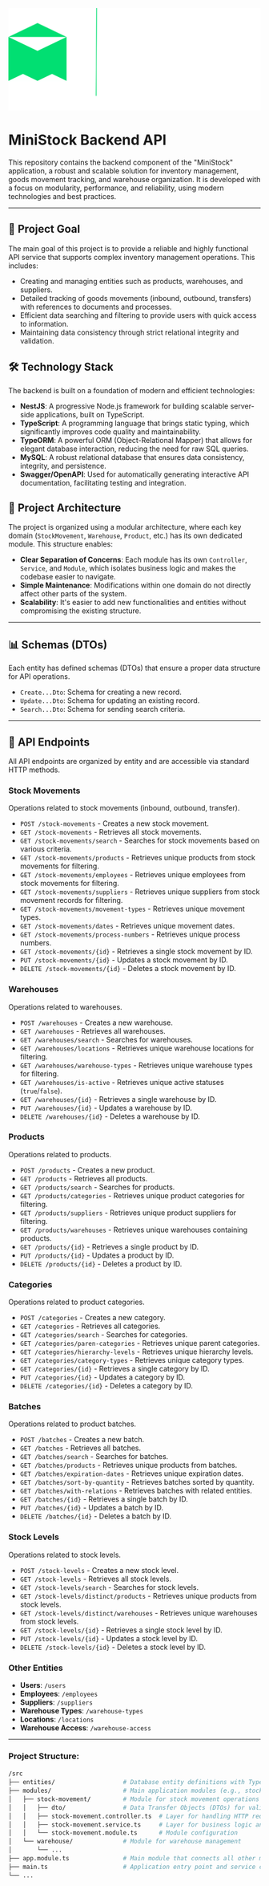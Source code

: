 

![Logo MiniStock aplikacije](src/assets/logo.png)



# MiniStock Backend API

This repository contains the backend component of the "MiniStock" application, a robust and scalable solution for inventory management, goods movement tracking, and warehouse organization. It is developed with a focus on modularity, performance, and reliability, using modern technologies and best practices.

---

## 🎯 Project Goal

The main goal of this project is to provide a reliable and highly functional API service that supports complex inventory management operations. This includes:
- Creating and managing entities such as products, warehouses, and suppliers.
- Detailed tracking of goods movements (inbound, outbound, transfers) with references to documents and processes.
- Efficient data searching and filtering to provide users with quick access to information.
- Maintaining data consistency through strict relational integrity and validation.

## 🛠️ Technology Stack

The backend is built on a foundation of modern and efficient technologies:
- **NestJS**: A progressive Node.js framework for building scalable server-side applications, built on TypeScript.
- **TypeScript**: A programming language that brings static typing, which significantly improves code quality and maintainability.
- **TypeORM**: A powerful ORM (Object-Relational Mapper) that allows for elegant database interaction, reducing the need for raw SQL queries.
- **MySQL**: A robust relational database that ensures data consistency, integrity, and persistence.
- **Swagger/OpenAPI**: Used for automatically generating interactive API documentation, facilitating testing and integration.

## 📂 Project Architecture

The project is organized using a modular architecture, where each key domain (`StockMovement`, `Warehouse`, `Product`, etc.) has its own dedicated module. This structure enables:
- **Clear Separation of Concerns**: Each module has its own `Controller`, `Service`, and `Module`, which isolates business logic and makes the codebase easier to navigate.
- **Simple Maintenance**: Modifications within one domain do not directly affect other parts of the system.
- **Scalability**: It's easier to add new functionalities and entities without compromising the existing structure.

---

## 📊 Schemas (DTOs)

Each entity has defined schemas (DTOs) that ensure a proper data structure for API operations.

- `Create...Dto`: Schema for creating a new record.
- `Update...Dto`: Schema for updating an existing record.
- `Search...Dto`: Schema for sending search criteria.

---

## 🚀 API Endpoints

All API endpoints are organized by entity and are accessible via standard HTTP methods.

### **Stock Movements**
Operations related to stock movements (inbound, outbound, transfer).
- `POST /stock-movements` - Creates a new stock movement.
- `GET /stock-movements` - Retrieves all stock movements.
- `GET /stock-movements/search` - Searches for stock movements based on various criteria.
- `GET /stock-movements/products` - Retrieves unique products from stock movements for filtering.
- `GET /stock-movements/employees` - Retrieves unique employees from stock movements for filtering.
- `GET /stock-movements/suppliers` - Retrieves unique suppliers from stock movement records for filtering.
- `GET /stock-movements/movement-types` - Retrieves unique movement types.
- `GET /stock-movements/dates` - Retrieves unique movement dates.
- `GET /stock-movements/process-numbers` - Retrieves unique process numbers.
- `GET /stock-movements/{id}` - Retrieves a single stock movement by ID.
- `PUT /stock-movements/{id}` - Updates a stock movement by ID.
- `DELETE /stock-movements/{id}` - Deletes a stock movement by ID.

### **Warehouses**
Operations related to warehouses.
- `POST /warehouses` - Creates a new warehouse.
- `GET /warehouses` - Retrieves all warehouses.
- `GET /warehouses/search` - Searches for warehouses.
- `GET /warehouses/locations` - Retrieves unique warehouse locations for filtering.
- `GET /warehouses/warehouse-types` - Retrieves unique warehouse types for filtering.
- `GET /warehouses/is-active` - Retrieves unique active statuses (`true`/`false`).
- `GET /warehouses/{id}` - Retrieves a single warehouse by ID.
- `PUT /warehouses/{id}` - Updates a warehouse by ID.
- `DELETE /warehouses/{id}` - Deletes a warehouse by ID.

### **Products**
Operations related to products.
- `POST /products` - Creates a new product.
- `GET /products` - Retrieves all products.
- `GET /products/search` - Searches for products.
- `GET /products/categories` - Retrieves unique product categories for filtering.
- `GET /products/suppliers` - Retrieves unique product suppliers for filtering.
- `GET /products/warehouses` - Retrieves unique warehouses containing products.
- `GET /products/{id}` - Retrieves a single product by ID.
- `PUT /products/{id}` - Updates a product by ID.
- `DELETE /products/{id}` - Deletes a product by ID.

### **Categories**
Operations related to product categories.
- `POST /categories` - Creates a new category.
- `GET /categories` - Retrieves all categories.
- `GET /categories/search` - Searches for categories.
- `GET /categories/paren-categories` - Retrieves unique parent categories.
- `GET /categories/hierarchy-levels` - Retrieves unique hierarchy levels.
- `GET /categories/category-types` - Retrieves unique category types.
- `GET /categories/{id}` - Retrieves a single category by ID.
- `PUT /categories/{id}` - Updates a category by ID.
- `DELETE /categories/{id}` - Deletes a category by ID.

### **Batches**
Operations related to product batches.
- `POST /batches` - Creates a new batch.
- `GET /batches` - Retrieves all batches.
- `GET /batches/search` - Searches for batches.
- `GET /batches/products` - Retrieves unique products from batches.
- `GET /batches/expiration-dates` - Retrieves unique expiration dates.
- `GET /batches/sort-by-quantity` - Retrieves batches sorted by quantity.
- `GET /batches/with-relations` - Retrieves batches with related entities.
- `GET /batches/{id}` - Retrieves a single batch by ID.
- `PUT /batches/{id}` - Updates a batch by ID.
- `DELETE /batches/{id}` - Deletes a batch by ID.

### **Stock Levels**
Operations related to stock levels.
- `POST /stock-levels` - Creates a new stock level.
- `GET /stock-levels` - Retrieves all stock levels.
- `GET /stock-levels/search` - Searches for stock levels.
- `GET /stock-levels/distinct/products` - Retrieves unique products from stock levels.
- `GET /stock-levels/distinct/warehouses` - Retrieves unique warehouses from stock levels.
- `GET /stock-levels/{id}` - Retrieves a single stock level by ID.
- `PUT /stock-levels/{id}` - Updates a stock level by ID.
- `DELETE /stock-levels/{id}` - Deletes a stock level by ID.

### **Other Entities**

- **Users**: `/users`
- **Employees**: `/employees`
- **Suppliers**: `/suppliers`
- **Warehouse Types**: `/warehouse-types`
- **Locations**: `/locations`
- **Warehouse Access**: `/warehouse-access`

---

### Project Structure:

```bash
/src
├── entities/                   # Database entity definitions with TypeORM annotations
├── modules/                    # Main application modules (e.g., stock-movement, warehouse)
│   ├── stock-movement/         # Module for stock movement operations
│   │   ├── dto/                # Data Transfer Objects (DTOs) for validation
│   │   ├── stock-movement.controller.ts  # Layer for handling HTTP requests
│   │   ├── stock-movement.service.ts     # Layer for business logic and database interaction
│   │   └── stock-movement.module.ts      # Module configuration
│   └── warehouse/              # Module for warehouse management
│       └── ...
├── app.module.ts               # Main module that connects all other modules
├── main.ts                     # Application entry point and service configuration (e.g., Swagger)
└── ...
